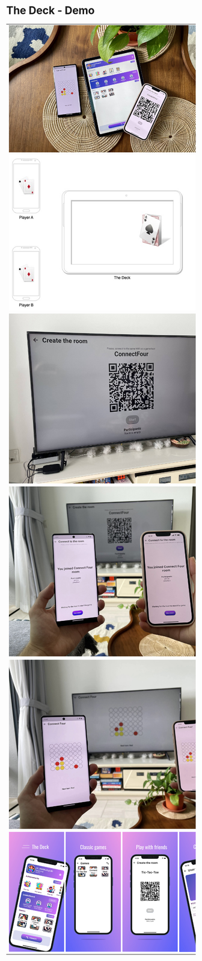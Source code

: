 # The Deck - Demo
<table>
  <tr>
    <td><img src="1.jpg" alt="Image 1" style="max-width: 600px;"></td>
  </tr>
  <tr>
    <td><img src="2.jpg" alt="Image 2" style="max-width: 600px;"></td>
  </tr>
  <tr>
    <td><img src="3.jpg" alt="Image 3" style="max-width: 600px;"></td>
  </tr>
  <tr>
    <td><img src="4.jpg" alt="Image 4" style="max-width: 600px;"></td>
  </tr>
  <tr>
    <td><img src="5.jpg" alt="Image 5" style="max-width: 600px;"></td>
  </tr>
  <tr>
    <td><img src="6.jpg" alt="Image 6" style="max-width: 600px;"></td>
  </tr>
</table>